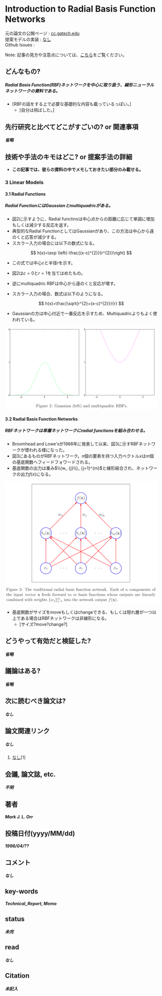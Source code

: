 # Introduction to Radial Basis Function Networks

元の論文の公開ページ : [cc.gatech.edu](https://www.cc.gatech.edu/~isbell/tutorials/rbf-intro.pdf)  
提案モデルの実装 : [なし]()  
Github Issues : []()  

Note: 記事の見方や注意点については、[こちら](/)をご覧ください。

## どんなもの?
##### Radial Basis Function(RBF)ネットワークを中心に取り扱う、線形ニューラルネットワークの資料である。
- [RBFの話をする上で必要な基礎的な内容も載っているっぽい。]
  - [自分は飛ばした。]

## 先行研究と比べてどこがすごいの? or 関連事項
##### 省略

## 技術や手法のキモはどこ? or 提案手法の詳細
- **この記事では、彼らの資料の中でメモしておきたい部分のみ載せる。**

### 3 Linear Models
#### 3.1 Radial Functions
##### Radial FunctionにはGaussianとmultiquadricがある。
- 図2に示すように、Radial functinoは中心点からの距離に応じて単調に増加もしくは減少する反応を返す。
- 典型的なRadial FunctionとしてはGaussianがあり、この方法は中心から遠のくと応答が減少する。
- スカラー入力の場合には以下の数式になる。

$$
h(x)=\exp \left(-\frac{(x-c)^{2}}{r^{2}}\right)
$$

- この式では中心$c$と半径$r$を示す。
- 図2は$c=0$と$r=1$を当てはめたもの。

- 逆にmultiquadric RBFは中心から遠のくと反応が増す。
- スカラー入力の場合、数式は以下のようになる。

$$
h(x)=\frac{\sqrt{r^{2}+(x-c)^{2}}}{r}
$$

- Gaussianの方は中心付近で一番反応を示すため、Multiquadricよりもよく使われている。

![fig2](img/ItRBFN/fig2.png)

#### 3.2 Radial Basis Function Networks
##### RBFネットワークは単層ネットワークにradial functionsを組み合わせる。
- Broomhead and Lowe'sが1988年に発表して以来、図3に示すRBFネットワークが使われる様になった。
- 図3にあるものがRBFネットワーク。$n$個の要素を持つ入力ベクトル$x$は$m$個の基底関数へフィードフォワードされる。
- 基底関数の出力は重み$\\{w_ {j}\\}_ {j=1}^{m}$と線形結合され、ネットワークの出力$f(x)$になる。

![fig3](img/ItRBFN/fig3.png)

- 基底関数がサイズをmoveもしくはchangeできる、もしくは隠れ層が一つ以上である場合はRBFネットワークは非線形になる。
  - [サイズ?move?change?]

## どうやって有効だと検証した?
##### 省略

## 議論はある?
##### 省略

## 次に読むべき論文は?
##### なし

## 論文関連リンク
##### なし
1. [なし]()[1]

## 会議, 論文誌, etc.
##### 不明

## 著者
##### Mark J. L. Orr

## 投稿日付(yyyy/MM/dd)
##### 1996/04/??

## コメント
##### なし

## key-words
##### Technical_Report, Memo

## status
##### 未完

## read
##### なし

## Citation
##### 未記入
